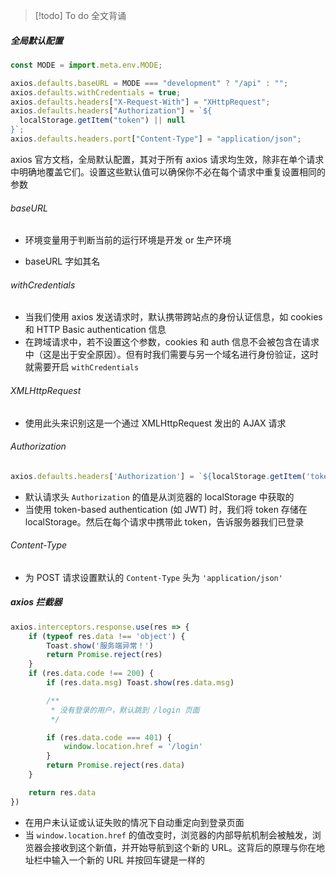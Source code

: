 >[!todo] To do 
>全文背诵

##### 全局默认配置

```JavaScript
const MODE = import.meta.env.MODE;

axios.defaults.baseURL = MODE === "development" ? "/api" : "";
axios.defaults.withCredentials = true;
axios.defaults.headers["X-Request-With"] = "XHttpRequest";
axios.defaults.headers["Authorization"] = `${
  localStorage.getItem("token") || null
}`;
axios.defaults.headers.port["Content-Type"] = "application/json";
```

axios 官方文档，全局默认配置，其对于所有 axios 请求均生效，除非在单个请求中明确地覆盖它们。设置这些默认值可以确保你不必在每个请求中重复设置相同的参数

###### baseURL

- 环境变量用于判断当前的运行环境是开发 or 生产环境

- baseURL 字如其名

###### withCredentials

- 当我们使用 axios 发送请求时，默认携带跨站点的身份认证信息，如 cookies 和 HTTP Basic authentication 信息
- 在跨域请求中，若不设置这个参数，cookies 和 auth 信息不会被包含在请求中（这是出于安全原因）。但有时我们需要与另一个域名进行身份验证，这时就需要开启 `withCredentials`

###### XMLHttpRequest

- 使用此头来识别这是一个通过 XMLHttpRequest 发出的 AJAX 请求

###### Authorization

```JavaScript
axios.defaults.headers['Authorization'] = `${localStorage.getItem('token') || null}`;
```

- 默认请求头 `Authorization` 的值是从浏览器的 localStorage 中获取的
- 当使用 token-based authentication (如 JWT) 时，我们将 token 存储在 localStorage。然后在每个请求中携带此 token，告诉服务器我们已登录

###### Content-Type

- 为 POST 请求设置默认的 `Content-Type` 头为 `'application/json'`

##### axios 拦截器

```JavaScript
axios.interceptors.response.use(res => {
    if (typeof res.data !== 'object') {
        Toast.show('服务端异常！')
        return Promise.reject(res)
    }
    if (res.data.code !== 200) {
        if (res.data.msg) Toast.show(res.data.msg)

        /**
         * 没有登录的用户，默认跳到 /login 页面
         */

        if (res.data.code === 401) {
            window.location.href = '/login'
        }
        return Promise.reject(res.data)
    }

    return res.data
})
```

- 在用户未认证或认证失败的情况下自动重定向到登录页面
- 当 `window.location.href` 的值改变时，浏览器的内部导航机制会被触发，浏览器会接收到这个新值，并开始导航到这个新的 URL。这背后的原理与你在地址栏中输入一个新的 URL 并按回车键是一样的
